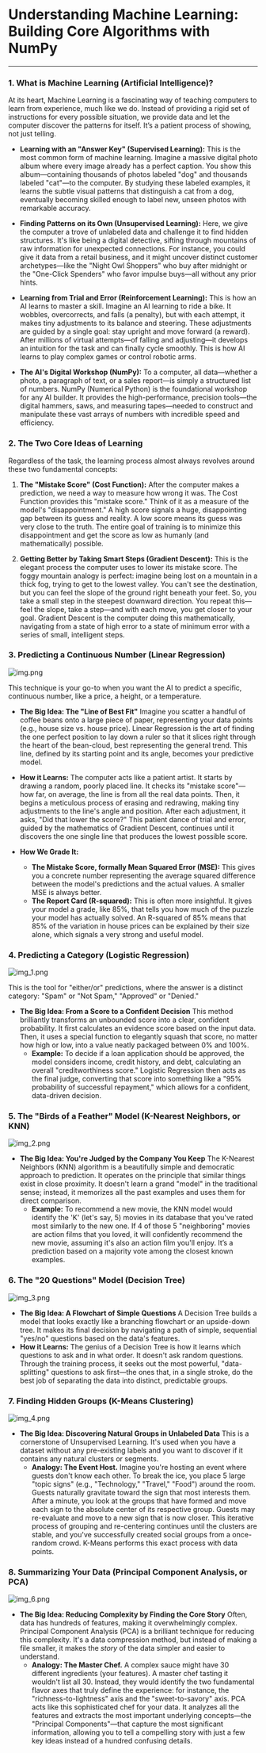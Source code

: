 # Understanding Machine Learning: Building Core Algorithms with NumPy

***



### **1. What is Machine Learning (Artificial Intelligence)?**

At its heart, Machine Learning is a fascinating way of teaching computers to learn from experience, much like we do. Instead of providing a rigid set of instructions for every possible situation, we provide data and let the computer discover the patterns for itself. It’s a patient process of showing, not just telling.

* **Learning with an "Answer Key" (Supervised Learning):** This is the most common form of machine learning. Imagine a massive digital photo album where every image already has a perfect caption. You show this album—containing thousands of photos labeled "dog" and thousands labeled "cat"—to the computer. By studying these labeled examples, it learns the subtle visual patterns that distinguish a cat from a dog, eventually becoming skilled enough to label new, unseen photos with remarkable accuracy.

* **Finding Patterns on its Own (Unsupervised Learning):** Here, we give the computer a trove of unlabeled data and challenge it to find hidden structures. It's like being a digital detective, sifting through mountains of raw information for unexpected connections. For instance, you could give it data from a retail business, and it might uncover distinct customer archetypes—like the "Night Owl Shoppers" who buy after midnight or the "One-Click Spenders" who favor impulse buys—all without any prior hints.

* **Learning from Trial and Error (Reinforcement Learning):** This is how an AI learns to master a skill. Imagine an AI learning to ride a bike. It wobbles, overcorrects, and falls (a penalty), but with each attempt, it makes tiny adjustments to its balance and steering. These adjustments are guided by a single goal: stay upright and move forward (a reward). After millions of virtual attempts—of falling and adjusting—it develops an intuition for the task and can finally cycle smoothly. This is how AI learns to play complex games or control robotic arms.

* **The AI's Digital Workshop (NumPy):** To a computer, all data—whether a photo, a paragraph of text, or a sales report—is simply a structured list of numbers. NumPy (Numerical Python) is the foundational workshop for any AI builder. It provides the high-performance, precision tools—the digital hammers, saws, and measuring tapes—needed to construct and manipulate these vast arrays of numbers with incredible speed and efficiency.

### **2. The Two Core Ideas of Learning**

Regardless of the task, the learning process almost always revolves around these two fundamental concepts:

1.  **The "Mistake Score" (Cost Function):** After the computer makes a prediction, we need a way to measure how wrong it was. The Cost Function provides this "mistake score." Think of it as a measure of the model's "disappointment." A high score signals a huge, disappointing gap between its guess and reality. A low score means its guess was very close to the truth. The entire goal of training is to minimize this disappointment and get the score as low as humanly (and mathematically) possible.

2.  **Getting Better by Taking Smart Steps (Gradient Descent):** This is the elegant process the computer uses to lower its mistake score. The foggy mountain analogy is perfect: imagine being lost on a mountain in a thick fog, trying to get to the lowest valley. You can't see the destination, but you can feel the slope of the ground right beneath your feet. So, you take a small step in the steepest downward direction. You repeat this—feel the slope, take a step—and with each move, you get closer to your goal. Gradient Descent is the computer doing this mathematically, navigating from a state of high error to a state of minimum error with a series of small, intelligent steps.

### **3. Predicting a Continuous Number (Linear Regression)**

![img.png](img.png)

This technique is your go-to when you want the AI to predict a specific, continuous number, like a price, a height, or a temperature.

* **The Big Idea: The "Line of Best Fit"**
    Imagine you scatter a handful of coffee beans onto a large piece of paper, representing your data points (e.g., house size vs. house price). Linear Regression is the art of finding the one perfect position to lay down a ruler so that it slices right through the heart of the bean-cloud, best representing the general trend. This line, defined by its starting point and its angle, becomes your predictive model.

* **How it Learns:** The computer acts like a patient artist. It starts by drawing a random, poorly placed line. It checks its "mistake score"—how far, on average, the line is from all the real data points. Then, it begins a meticulous process of erasing and redrawing, making tiny adjustments to the line's angle and position. After each adjustment, it asks, "Did that lower the score?" This patient dance of trial and error, guided by the mathematics of Gradient Descent, continues until it discovers the one single line that produces the lowest possible score.

* **How We Grade It:**
    * **The Mistake Score, formally Mean Squared Error (MSE):** This gives you a concrete number representing the average squared difference between the model's predictions and the actual values. A smaller MSE is always better.
    * **The Report Card (R-squared):** This is often more insightful. It gives your model a grade, like 85%, that tells you how much of the puzzle your model has actually solved. An R-squared of 85% means that 85% of the variation in house prices can be explained by their size alone, which signals a very strong and useful model.

### **4. Predicting a Category (Logistic Regression)**

![img_1.png](img_1.png)


This is the tool for "either/or" predictions, where the answer is a distinct category: "Spam" or "Not Spam," "Approved" or "Denied."

* **The Big Idea: From a Score to a Confident Decision**
    This method brilliantly transforms an unbounded score into a clear, confident probability. It first calculates an evidence score based on the input data. Then, it uses a special function to elegantly squash that score, no matter how high or low, into a value neatly packaged between 0% and 100%.
    * **Example:** To decide if a loan application should be approved, the model considers income, credit history, and debt, calculating an overall "creditworthiness score." Logistic Regression then acts as the final judge, converting that score into something like a "95% probability of successful repayment," which allows for a confident, data-driven decision.

### **5. The "Birds of a Feather" Model (K-Nearest Neighbors, or KNN)**

![img_2.png](img_2.png)

* **The Big Idea: You're Judged by the Company You Keep**
    The K-Nearest Neighbors (KNN) algorithm is a beautifully simple and democratic approach to prediction. It operates on the principle that similar things exist in close proximity. It doesn't learn a grand "model" in the traditional sense; instead, it memorizes all the past examples and uses them for direct comparison.
    * **Example:** To recommend a new movie, the KNN model would identify the 'K' (let's say, 5) movies in its database that you've rated most similarly to the new one. If 4 of those 5 "neighboring" movies are action films that you loved, it will confidently recommend the new movie, assuming it's also an action film you'll enjoy. It’s a prediction based on a majority vote among the closest known examples.

### **6. The "20 Questions" Model (Decision Tree)**

![img_3.png](img_3.png)

* **The Big Idea: A Flowchart of Simple Questions**
    A Decision Tree builds a model that looks exactly like a branching flowchart or an upside-down tree. It makes its final decision by navigating a path of simple, sequential "yes/no" questions based on the data's features.
* **How it Learns:** The genius of a Decision Tree is how it learns which questions to ask and in what order. It doesn't ask random questions. Through the training process, it seeks out the most powerful, "data-splitting" questions to ask first—the ones that, in a single stroke, do the best job of separating the data into distinct, predictable groups.

### **7. Finding Hidden Groups (K-Means Clustering)**

![img_4.png](img_4.png)

* **The Big Idea: Discovering Natural Groups in Unlabeled Data**
    This is a cornerstone of Unsupervised Learning. It's used when you have a dataset without any pre-existing labels and you want to discover if it contains any natural clusters or segments.
    * **Analogy: The Event Host.** Imagine you're hosting an event where guests don't know each other. To break the ice, you place 5 large "topic signs" (e.g., "Technology," "Travel," "Food") around the room. Guests naturally gravitate toward the sign that most interests them. After a minute, you look at the groups that have formed and move each sign to the absolute center of its respective group. Guests may re-evaluate and move to a new sign that is now closer. This iterative process of grouping and re-centering continues until the clusters are stable, and you've successfully created social groups from a once-random crowd. K-Means performs this exact process with data points.

### **8. Summarizing Your Data (Principal Component Analysis, or PCA)**

![img_6.png](img_6.png)
* **The Big Idea: Reducing Complexity by Finding the Core Story**
    Often, data has hundreds of features, making it overwhelmingly complex. Principal Component Analysis (PCA) is a brilliant technique for reducing this complexity. It's a data compression method, but instead of making a file smaller, it makes the *story* of the data simpler and easier to understand.
    * **Analogy: The Master Chef.** A complex sauce might have 30 different ingredients (your features). A master chef tasting it wouldn't list all 30. Instead, they would identify the two fundamental flavor axes that truly define the experience: for instance, the "richness-to-lightness" axis and the "sweet-to-savory" axis. PCA acts like this sophisticated chef for your data. It analyzes all the features and extracts the most important underlying concepts—the "Principal Components"—that capture the most significant information, allowing you to tell a compelling story with just a few key ideas instead of a hundred confusing details.